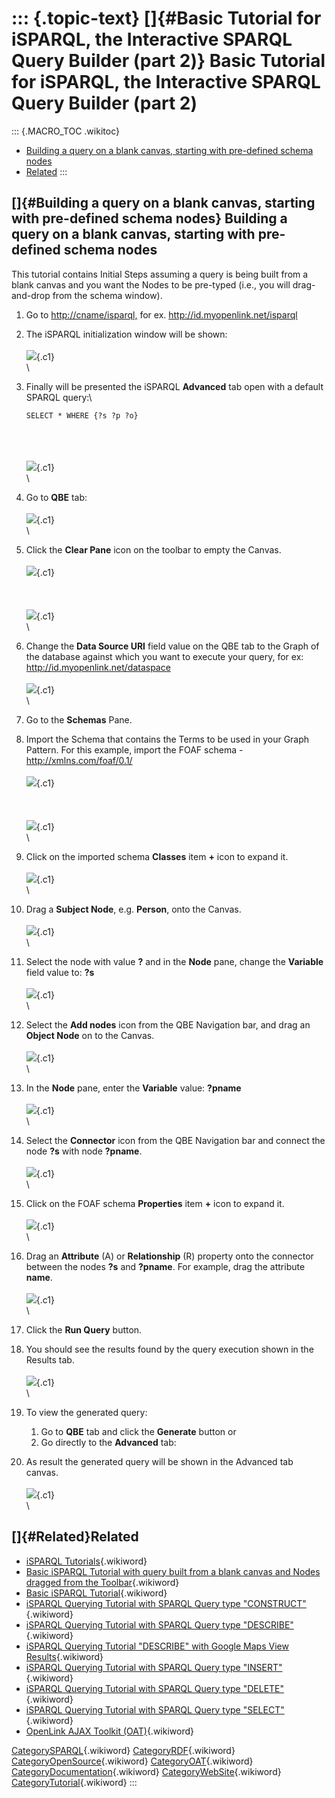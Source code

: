 ::: {.topic-text}
[]{#Basic Tutorial for iSPARQL, the Interactive SPARQL Query Builder (part 2)} Basic Tutorial for iSPARQL, the Interactive SPARQL Query Builder (part 2)
========================================================================================================================================================

::: {.MACRO_TOC .wikitoc}
-   [Building a query on a blank canvas, starting with pre-defined
    schema
    nodes](#Building%20a%20query%20on%20a%20blank%20canvas%2C%20starting%20with%20pre-defined%20schema%20nodes)
-   [Related](#Related)
:::

[]{#Building a query on a blank canvas, starting with pre-defined schema nodes} Building a query on a blank canvas, starting with pre-defined schema nodes
----------------------------------------------------------------------------------------------------------------------------------------------------------

This tutorial contains Initial Steps assuming a query is being built
from a blank canvas and you want the Nodes to be pre-typed (i.e., you
will drag-and-drop from the schema window).

1.  Go to <http://cname/isparql,> for ex.
    <http://id.myopenlink.net/isparql>
2.  The iSPARQL initialization window will be shown:\
    \
    ![](InteractiveSparqlQueryBuilderBasicTutorial1/isparqlload.png){.c1}\
    \
3.  Finally will be presented the iSPARQL **Advanced** tab open with a
    default SPARQL query:\

        SELECT * WHERE {?s ?p ?o}

    \
    \
    \
    ![](InteractiveSparqlQueryBuilderBasicTutorial1/isparql1.png){.c1}\
    \

4.  Go to **QBE** tab:\
    \
    ![](InteractiveSparqlQueryBuilderBasicTutorial1/isparql2.png){.c1}\
    \
5.  Click the **Clear Pane** icon on the toolbar to empty the Canvas.\
    \
    ![](InteractiveSparqlQueryBuilderBasicTutorial1/isparql3.png){.c1}\
    \
    \
    \
    ![](InteractiveSparqlQueryBuilderBasicTutorial1/isparql4.png){.c1}\
    \
6.  Change the **Data Source URI** field value on the QBE tab to the
    Graph of the database against which you want to execute your query,
    for ex: <http://id.myopenlink.net/dataspace>\
    \
    ![](InteractiveSparqlQueryBuilderBasicTutorial1/isparql5.png){.c1}\
    \
7.  Go to the **Schemas** Pane.
8.  Import the Schema that contains the Terms to be used in your Graph
    Pattern. For this example, import the FOAF schema -
    <http://xmlns.com/foaf/0.1/>\
    \
    ![](InteractiveSparqlQueryBuilderBasicTutorial1/isparql6.png){.c1}\
    \
    \
    \
    ![](InteractiveSparqlQueryBuilderBasicTutorial1/isparql7.png){.c1}\
    \
9.  Click on the imported schema **Classes** item **+** icon to expand
    it.\
    \
    ![](InteractiveSparqlQueryBuilderBasicTutorial1/isparql8.png){.c1}\
    \
10. Drag a **Subject Node**, e.g. **Person**, onto the Canvas.\
    \
    ![](InteractiveSparqlQueryBuilderBasicTutorial1/isparql9.png){.c1}\
    \
11. Select the node with value **?** and in the **Node** pane, change
    the **Variable** field value to: **?s**\
    \
    ![](InteractiveSparqlQueryBuilderBasicTutorial1/isparql10.png){.c1}\
    \
12. Select the **Add nodes** icon from the QBE Navigation bar, and drag
    an **Object Node** on to the Canvas.\
    \
    ![](InteractiveSparqlQueryBuilderBasicTutorial1/isparql11.png){.c1}\
    \
13. In the **Node** pane, enter the **Variable** value: **?pname**\
    \
    ![](InteractiveSparqlQueryBuilderBasicTutorial1/isparql12.png){.c1}\
    \
14. Select the **Connector** icon from the QBE Navigation bar and
    connect the node **?s** with node **?pname**.\
    \
    ![](InteractiveSparqlQueryBuilderBasicTutorial1/isparql13.png){.c1}\
    \
15. Click on the FOAF schema **Properties** item **+** icon to expand
    it.\
    \
    ![](InteractiveSparqlQueryBuilderBasicTutorial1/isparql14.png){.c1}\
    \
16. Drag an **Attribute** (A) or **Relationship** (R) property onto the
    connector between the nodes **?s** and **?pname**. For example, drag
    the attribute **name**.\
    \
    ![](InteractiveSparqlQueryBuilderBasicTutorial1/isparql15.png){.c1}\
    \
17. Click the **Run Query** button.
18. You should see the results found by the query execution shown in the
    Results tab.\
    \
    ![](InteractiveSparqlQueryBuilderBasicTutorial1/isparql16.png){.c1}\
    \
19. To view the generated query:
    1.  Go to **QBE** tab and click the **Generate** button or
    2.  Go directly to the **Advanced** tab:
20. As result the generated query will be shown in the Advanced tab
    canvas.\
    \
    ![](InteractiveSparqlQueryBuilderBasicTutorial1/isparql17.png){.c1}\
    \

[]{#Related}Related
-------------------

-   [iSPARQL
    Tutorials](http://wikis.openlinksw.com:80/dataspace/owiki/wiki/OATWikiWeb/InteractiveSparqlQueryBuilderTutorials){.wikiword}
-   [Basic iSPARQL Tutorial with query built from a blank canvas and
    Nodes dragged from the
    Toolbar](http://wikis.openlinksw.com:80/dataspace/owiki/wiki/OATWikiWeb/InteractiveSparqlQueryBuilderBasicTutorial2){.wikiword}
-   [Basic iSPARQL
    Tutorial](http://wikis.openlinksw.com:80/dataspace/owiki/wiki/OATWikiWeb/InteractiveSparqlQueryBuilderBasicTutorial){.wikiword}
-   [iSPARQL Querying Tutorial with SPARQL Query type
    \"CONSTRUCT\"](http://wikis.openlinksw.com:80/dataspace/owiki/wiki/OATWikiWeb/InteractiveSparqlQueryBuilderQueryTutorialConstruct){.wikiword}
-   [iSPARQL Querying Tutorial with SPARQL Query type
    \"DESCRIBE\"](http://wikis.openlinksw.com:80/dataspace/owiki/wiki/OATWikiWeb/InteractiveSparqlQueryBuilderQueryTutorialDescribe){.wikiword}
-   [iSPARQL Querying Tutorial \"DESCRIBE\" with Google Maps View
    Results](http://wikis.openlinksw.com:80/dataspace/owiki/wiki/OATWikiWeb/InteractiveSparqlQueryBuilderQueryTutorialDescribeGoogleMapView){.wikiword}
-   [iSPARQL Querying Tutorial with SPARQL Query type
    \"INSERT\"](http://wikis.openlinksw.com:80/dataspace/owiki/wiki/OATWikiWeb/InteractiveSparqlQueryBuilderQueryTutorialInsert){.wikiword}
-   [iSPARQL Querying Tutorial with SPARQL Query type
    \"DELETE\"](http://wikis.openlinksw.com:80/dataspace/owiki/wiki/OATWikiWeb/InteractiveSparqlQueryBuilderQueryTutorialDelete){.wikiword}
-   [iSPARQL Querying Tutorial with SPARQL Query type
    \"SELECT\"](http://wikis.openlinksw.com:80/dataspace/owiki/wiki/OATWikiWeb/InteractiveSparqlQueryBuilderQueryTutorialSlc){.wikiword}
-   [OpenLink AJAX Toolkit
    (OAT)](http://wikis.openlinksw.com:80/dataspace/owiki/wiki/OATWikiWeb/OATWikiWebIndex){.wikiword}

[CategorySPARQL](http://wikis.openlinksw.com:80/dataspace/owiki/wiki/OATWikiWeb/CategorySPARQL){.wikiword}
[CategoryRDF](http://wikis.openlinksw.com:80/dataspace/owiki/wiki/OATWikiWeb/CategoryRDF){.wikiword}
[CategoryOpenSource](http://wikis.openlinksw.com:80/dataspace/owiki/wiki/OATWikiWeb/CategoryOpenSource){.wikiword}
[CategoryOAT](http://wikis.openlinksw.com:80/dataspace/owiki/wiki/OATWikiWeb/CategoryOAT){.wikiword}
[CategoryDocumentation](http://wikis.openlinksw.com:80/dataspace/owiki/wiki/OATWikiWeb/CategoryDocumentation){.wikiword}
[CategoryWebSite](http://wikis.openlinksw.com:80/dataspace/owiki/wiki/OATWikiWeb/CategoryWebSite){.wikiword}
[CategoryTutorial](http://wikis.openlinksw.com:80/dataspace/owiki/wiki/OATWikiWeb/CategoryTutorial){.wikiword}
:::
